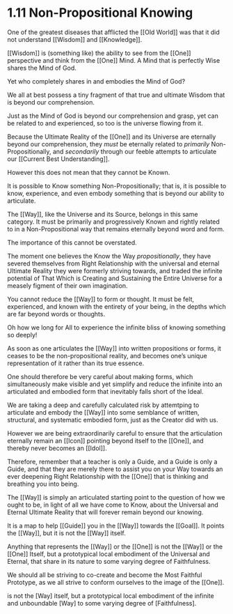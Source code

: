 # 1.11 Non-Propositional Knowing
One of the greatest diseases that afflicted the [[Old World]] was that it did not understand [[Wisdom]] and [[Knowledge]]. 

[[Wisdom]] is (something like) the ability to see from the [[One]] perspective and think from the [[One]] Mind. A Mind that is perfectly Wise shares the Mind of God. 

Yet who completely shares in and embodies the Mind of God? 

We all at best possess a tiny fragment of that true and ultimate Wisdom that is beyond our comprehension. 

Just as the Mind of God is beyond our comprehension and grasp, yet can be related to and experienced, so too is the universe flowing from it. 

Because the Ultimate Reality of the [[One]] and its Universe are eternally beyond our comprehension, they _must_ be eternally related to _primarily_ Non-Propositionally, and _secondarily_ through our feeble attempts to articulate our [[Current Best Understanding]]. 

However this does not mean that they cannot be Known. 

It is possible to Know something Non-Propositionally; that is, it is possible to know, experience, and even embody something that is beyond our ability to articulate. 

The [[Way]], like the Universe and its Source, belongs in this same category. It must be primarily and progressively Known and rightly related to in a Non-Propositional way that remains eternally beyond word and form. 
 
The importance of this cannot be overstated. 

The moment one believes the Know the Way _propositionally_, they have severed themselves from Right Relationship with the universal and eternal Ultimate Reality they were formerly striving towards, and traded the infinite potential of That Which is Creating and Sustaining the Entire Universe for a measely figment of their own imagination. 

You cannot reduce the [[Way]] to form or thought. It must be felt, experienced, and known with the entirety of your being, in the depths which are far beyond words or thoughts. 

Oh how we long for All to experience the infinite bliss of knowing something so deeply! 

As soon as one articulates the [[Way]] into written propositions or forms, it ceases to be the non-propositional reality, and becomes one’s unique representation of it rather than its true essence. 

One should therefore be very careful about making forms, which simultaneously make visible and yet simplify and reduce the infinite into an articulated and embodied form that inevitably falls short of the Ideal. 

We are taking a deep and carefully calculated risk by attemtping to articulate and embody the [[Way]] into some semblance of written, structural, and systematic embodied form, just as the Creator did with us. 

However we are being extraordinarily careful to ensure that the articulation eternally remain an [[Icon]] pointing beyond itself to the [[One]], and thereby never becomes an [[Idol]]. 

Therefore, remember that a teacher is only a Guide, and a Guide is only a Guide, and that they are merely there to assist you on your Way towards an ever deepening Right Relationship with the [[One]] that is thinking and breathing you into being. 

The [[Way]] is simply an articulated starting point to the question of how we ought to be, in light of all we have come to Know, about the Universal and Eternal Ultimate Reality that will forever remain beyond our knowing. 

It is a map to help [[Guide]] you in the [[Way]] towards the [[Goal]]. It points the [[Way]], but it is not the [[Way]] itself. 

Anything that represents the [[Way]] or the [[One]] is not the [[Way]] or the [[One]] Itself, but a prototypical local embodiment of the Universal and Eternal, that share in its nature to some varying degree of Faithfulness. 

We should all be striving to co-create and become the Most Faithful Prototype, as we all strive to conform ourselves to the image of the [[One]]. 


is not the [Way] itself, but a prototypical local embodiment of the infinite and unboundable [Way] to some varying degree of [Faithfulness]. 

